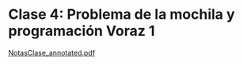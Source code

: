 # Clase 4: Problema de la mochila y programación Voraz 1

[NotasClase_annotated.pdf](Clase%204%20Problema%20de%20la%20mochila%20y%20programacio%CC%81n%20Vor%201ae7fd794c28807d99a7e1c348d5b316/NotasClase_annotated.pdf)